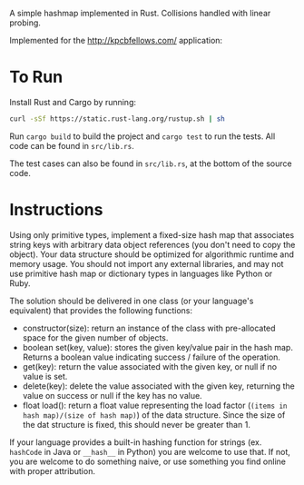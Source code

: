 A simple hashmap implemented in Rust. Collisions handled with linear
probing.

Implemented for the http://kpcbfellows.com/ application:

# To Run
Install Rust and Cargo by running:
```bash
curl -sSf https://static.rust-lang.org/rustup.sh | sh
```

Run `cargo build` to build the project and `cargo test` to run the
tests. All code can be found in `src/lib.rs`.

The test cases can also be found in `src/lib.rs`, at the bottom of the
source code.

# Instructions
Using only primitive types, implement a fixed-size hash map that
associates string keys with arbitrary data object references (you don't
need to copy the object). Your data structure should be optimized for
algorithmic runtime and memory usage. You should not import any external
libraries, and may not use primitive hash map or dictionary types in
languages like Python or Ruby.

The solution should be delivered in one class (or your language's
equivalent) that provides the following functions:

- constructor(size): return an instance of the class with pre-allocated
  space for the given number of objects.
- boolean set(key, value): stores the given key/value pair in the hash
  map. Returns a boolean value indicating success / failure of the
  operation.
- get(key): return the value associated with the given key, or null if
  no value is set.
- delete(key): delete the value associated with the given key, returning
  the value on success or null if the key has no value.
- float load(): return a float value representing the load factor
  (`(items in hash map)/(size of hash map)`) of the data structure.
  Since the size of the dat structure is fixed, this should never be
  greater than 1.

If your language provides a built-in hashing function for strings (ex.
`hashCode` in Java or `__hash__` in Python) you are welcome to use that.
If not, you are welcome to do something naive, or use something you find
online with proper attribution.
